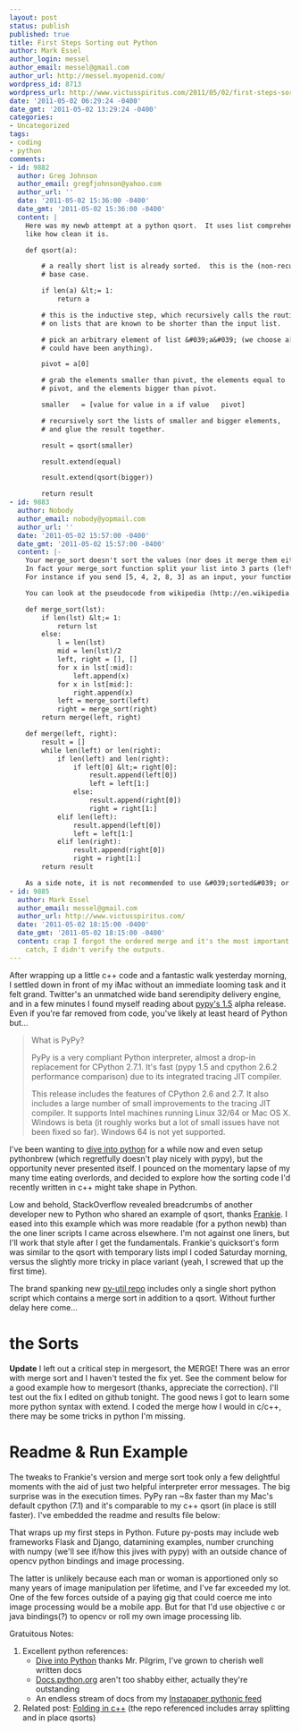 ```yaml
---
layout: post
status: publish
published: true
title: First Steps Sorting out Python
author: Mark Essel
author_login: messel
author_email: messel@gmail.com
author_url: http://messel.myopenid.com/
wordpress_id: 8713
wordpress_url: http://www.victusspiritus.com/2011/05/02/first-steps-sorting-out-python/
date: '2011-05-02 06:29:24 -0400'
date_gmt: '2011-05-02 13:29:24 -0400'
categories:
- Uncategorized
tags:
- coding
- python
comments:
- id: 9882
  author: Greg Johnson
  author_email: gregfjohnson@yahoo.com
  author_url: ''
  date: '2011-05-02 15:36:00 -0400'
  date_gmt: '2011-05-02 15:36:00 -0400'
  content: |
    Here was my newb attempt at a python qsort.  It uses list comprehensions.  I really
    like how clean it is.

    def qsort(a):

        # a really short list is already sorted.  this is the (non-recursive)
        # base case.

        if len(a) &lt;= 1:
            return a

        # this is the inductive step, which recursively calls the routine
        # on lists that are known to be shorter than the input list.

        # pick an arbitrary element of list &#039;a&#039; (we choose a[0] but it
        # could have been anything).

        pivot = a[0]

        # grab the elements smaller than pivot, the elements equal to
        # pivot, and the elements bigger than pivot.

        smaller   = [value for value in a if value   pivot]

        # recursively sort the lists of smaller and bigger elements,
        # and glue the result together.

        result = qsort(smaller)

        result.extend(equal)

        result.extend(qsort(bigger))

        return result
- id: 9883
  author: Nobody
  author_email: nobody@yopmail.com
  author_url: ''
  date: '2011-05-02 15:57:00 -0400'
  date_gmt: '2011-05-02 15:57:00 -0400'
  content: |-
    Your merge_sort doesn't sort the values (nor does it merge them either).
    In fact your merge_sort function split your list into 3 parts (left, right and a middle value), and creates a new list by appending the values in the same order they were to begin with.
    For instance if you send [5, 4, 2, 8, 3] as an input, your function will return [5, 4] + [2] + [8, 3].

    You can look at the pseudocode from wikipedia (http://en.wikipedia.org/wiki/Merge_sort) to see how the merge sort works, the translation to python is pretty straightforward :

    def merge_sort(lst):
        if len(lst) &lt;= 1:
            return lst
        else:
            l = len(lst)
            mid = len(lst)/2
            left, right = [], []
            for x in lst[:mid]:
                left.append(x)
            for x in lst[mid:]:
                right.append(x)
            left = merge_sort(left)
            right = merge_sort(right)
        return merge(left, right)

    def merge(left, right):
        result = []
        while len(left) or len(right):
            if len(left) and len(right):
                if left[0] &lt;= right[0]:
                    result.append(left[0])
                    left = left[1:]
                else:
                    result.append(right[0])
                    right = right[1:]
            elif len(left):
                result.append(left[0])
                left = left[1:]
            elif len(right):
                result.append(right[0])
                right = right[1:]
        return result

    As a side note, it is not recommended to use &#039;sorted&#039; or &#039;list&#039; as variable names, as they are builtin functions in Python.
- id: 9885
  author: Mark Essel
  author_email: messel@gmail.com
  author_url: http://www.victusspiritus.com/
  date: '2011-05-02 18:15:00 -0400'
  date_gmt: '2011-05-02 18:15:00 -0400'
  content: crap I forgot the ordered merge and it's the most important step! Good
    catch, I didn't verify the outputs.
---
```

<p>After wrapping up a little c++ code and a fantastic walk yesterday morning, I settled down in front of my iMac without an immediate looming task and it felt grand. Twitter's an unmatched wide band serendipity delivery engine, and in a few minutes I found myself reading about <a href="http://morepypy.blogspot.com/2011/04/pypy-15-released-catching-up.html">pypy's 1.5</a> alpha release. Even if you're far removed from code, you've likely at least heard of Python but...</p>
<blockquote><p>
<bold>What is PyPy?</bold></p>
<p>PyPy is a very compliant Python interpreter, almost a drop-in replacement for CPython 2.7.1. It's fast (pypy 1.5 and cpython 2.6.2 performance comparison) due to its integrated tracing JIT compiler.</p>
<p>This release includes the features of CPython 2.6 and 2.7. It also includes a large number of small improvements to the tracing JIT compiler. It supports Intel machines running Linux 32/64 or Mac OS X. Windows is beta (it roughly works but a lot of small issues have not been fixed so far). Windows 64 is not yet supported.
</p></blockquote>
<p>I've been wanting to <a href="http://diveintopython3.org/your-first-python-program.html">dive into python</a> for a while now and even setup pythonbrew (which regretfully doesn't play nicely with pypy), but the opportunity never presented itself. I pounced on the momentary lapse of my many time eating overlords, and decided to explore how the sorting code I'd recently written in c++ might take shape in Python.</p>
<p>Low and behold, StackOverflow revealed breadcrumbs of another developer new to Python who shared an example of qsort, thanks <a href="http://stackoverflow.com/questions/4322823/how-to-make-this-naive-python-implement-of-quicksort-more-pythonic">Frankie</a>. I eased into this example which was more readable (for a python newb) than the one liner scripts I came across elsewhere. I'm not against one liners, but I'll work that style after I get the fundamentals. Frankie's quicksort's form was similar to the qsort with temporary lists impl I coded Saturday morning, versus the slightly more tricky in place variant (yeah, I screwed that up the first time).</p>
<p>The brand spanking new <a href="https://github.com/victusfate/py-util">py-util repo</a> includes only a single short python script which contains a merge sort in addition to a qsort. Without further delay here come...</p>
<h1>the Sorts</h1>
<p><b>Update</b> I left out a critical step in mergesort, the MERGE! There was an error with merge sort and I haven't tested the fix yet. See the comment below for a good example how to mergesort (thanks, appreciate the correction). I'll test out the fix I edited on github tonight. The good news I got to learn some more python syntax with extend. I coded the merge how I would in c/c++, there may be some tricks in python I'm missing.<br />
<script src="https://gist.github.com/951479.js?file=sorts.py"></script></p>
<h1>Readme & Run Example</h1>
<p>The tweaks to Frankie's version and merge sort took only a few delightful moments with the aid of just two helpful interpreter error messages. The big surprise was in the execution times. PyPy ran ~8x faster than my Mac's default cpython (7.1) and it's comparable to my c++ qsort (in place is still faster). I've embedded the readme and results file below:<br />
<script src="https://gist.github.com/951494.js?file=py-util-readme.md"></script></p>
<p>That wraps up my first steps in Python. Future py-posts may include web frameworks Flask and Django, datamining examples, number crunching with numpy (we'll see if/how this jives with pypy) with an outside chance of opencv python bindings and image processing. </p>
<p>The latter is unlikely because each man or woman is apportioned only so many years of image manipulation per lifetime, and I've far exceeded my lot. One of the few forces outside of a paying gig that could coerce me into image processing would be a mobile app. But for that I'd use objective c or java bindings(?) to opencv or roll my own image processing lib.</p>
<p>Gratuitous Notes:</p>
<ol>
<li>Excellent python references:
<ul>
<li><a href="http://diveintopython3.org/your-first-python-program.html">Dive into Python</a> thanks Mr. Pilgrim, I've grown to cherish well written docs</li>
<li><a href="http://docs.python.org">Docs.python.org</a> aren't too shabby either, actually they're outstanding</li>
<li>An endless stream of docs from my <a href="http://www.instapaper.com/folder/952699/rss/419835/4zvNFfgw07bdO7xB3CN7QidITk">Instapaper pythonic feed</a></li>
</ul>
</li>
<li>Related post: <a href="http://www.victusspiritus.com/2011/04/30/folding-in-c">Folding in c++</a> (the repo referenced includes array splitting and in place qsorts)</li>
</ol>
<p><script type="text/javascript" src="https://ajax.googleapis.com/ajax/libs/jquery/1.5.1/jquery.min.js"></script><br />
<script type="text/javascript" src="https://ajax.googleapis.com/ajax/libs/jqueryui/1.8.10/jquery-ui.min.js"></script><br />
<script type="text/javascript"<br />
src="https://gist.github.com/raw/949945/1468755b2659aa0206ef4b0060100b152f44a8d3/growingdivs.js"></script></p>
